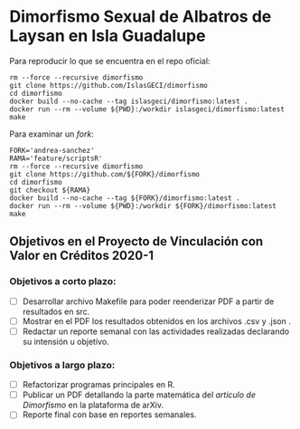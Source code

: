 # Dimorfismo Sexual de Albatros de Laysan en Isla Guadalupe

Para reproducir lo que se encuentra en el repo oficial:

```shell
rm --force --recursive dimorfismo
git clone https://github.com/IslasGECI/dimorfismo
cd dimorfismo
docker build --no-cache --tag islasgeci/dimorfismo:latest .
docker run --rm --volume ${PWD}:/workdir islasgeci/dimorfismo:latest make
```

Para examinar un _fork_:

```shell
FORK='andrea-sanchez'
RAMA='feature/scriptsR'
rm --force --recursive dimorfismo
git clone https://github.com/${FORK}/dimorfismo
cd dimorfismo
git checkout ${RAMA}
docker build --no-cache --tag ${FORK}/dimorfismo:latest .
docker run --rm --volume ${PWD}:/workdir ${FORK}/dimorfismo:latest make
```

## Objetivos en el Proyecto de Vinculación con Valor en Créditos 2020-1

### Objetivos a corto plazo:

- [ ] Desarrollar archivo Makefile para poder reenderizar PDF a partir de resultados en src.
- [ ] Mostrar en el PDF los resultados obtenidos en los archivos .csv y .json .
- [ ] Redactar un reporte semanal con las actividades realizadas declarando su intensión u objetivo.

### Objetivos a largo plazo:

- [ ] Refactorizar programas principales en R.
- [ ] Publicar un PDF detallando la parte matemática del *artículo de Dimorfismo* en la plataforma de arXiv.
- [ ] Reporte final con base en reportes semanales.
